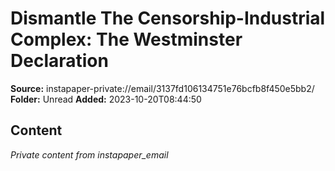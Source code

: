 # Dismantle The Censorship-Industrial Complex: The Westminster Declaration

**Source:** instapaper-private://email/3137fd106134751e76bcfb8f450e5bb2/
**Folder:** Unread
**Added:** 2023-10-20T08:44:50




## Content
*Private content from instapaper_email*
